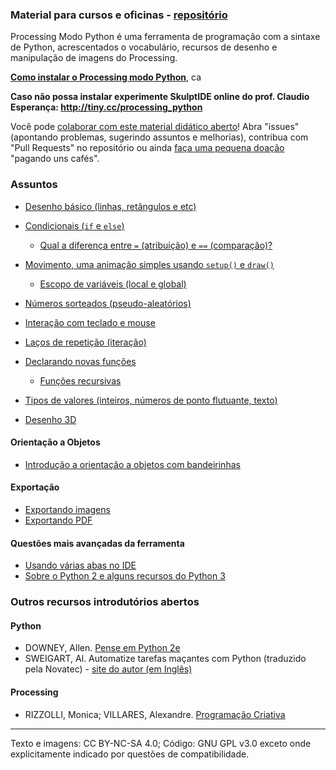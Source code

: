 ### Material para cursos e oficinas - [repositório](https://github.com/villares/material-aulas/)

Processing Modo Python é uma ferramenta de programação com a sintaxe de Python, acrescentados o vocabulário, recursos de desenho e manipulação de imagens do Processing.

**[Como instalar o Processing modo Python](https://abav.lugaralgum.com/como-instalar-o-processing-modo-python/)**, ca

**Caso não possa instalar experimente SkulptIDE online do prof. Claudio Esperança: http://tiny.cc/processing_python**

Você pode [colaborar com este material didático aberto](/como-contribuir.md)! Abra "issues" (apontando problemas, sugerindo assuntos e melhorias), contribua com "Pull Requests" no repositório ou ainda [faça uma pequena doação](https://gumroad.com/villares) "pagando uns cafés".

### Assuntos

- [Desenho básico (linhas, retângulos e etc)](/Processing-Python/desenho-basico_py.md)

- [Condicionais (`if` e `else`)](/Processing-Python/condicionais_py.md)
  - [Qual a diferença entre `=` (atribuição) e `==` (comparação)?](/Processing-Python/atribuicao-e-comparacao.md)

- [Movimento, uma animação simples usando `setup()` e `draw()`](/Processing-Python/movimento_py.md)
  - [Escopo de variáveis (local e global)](/Processing-Python/escopo_py.md)

- [Números sorteados (pseudo-aleatórios)](/Processing-Python/numeros-aleatorios_py.md)

- [Interação com teclado e mouse](/Processing-Python/input_py.md)

- [Laços de repetição (iteração)](/Processing-Python/lacos_py.md)

- [Declarando novas funções](/Processing-Python/funcoes_py.md)
  - [Funções recursivas](/Processing-Python/recursao_py.md)

- [Tipos de valores (inteiros, números de ponto flutuante, texto)](/Processing-Python/tipagem_py.md)

- [Desenho 3D](/Processing-Python/desenho-3D.md)

#### Orientação a Objetos

- [Introdução a orientação a objetos com bandeirinhas](https://abav.lugaralgum.com/mestrado/bandeirinhas/)

#### Exportação

- [Exportando imagens](/Processing-Python/exportando_imagem.md)
- [Exportando PDF](/Processing-Python/exportando_pdf.md)

#### Questões mais avançadas da ferramenta

- [Usando várias abas no IDE](/Processing-Python/modulos.md)
- [Sobre o Python 2 e alguns recursos do Python 3](/Processing-Python/futuro.md)

### Outros recursos introdutórios abertos

#### Python

- DOWNEY, Allen. [Pense em Python 2e](https://penseallen.github.io/PensePython2e/)
- SWEIGART, Al. Automatize tarefas  maçantes com Python (traduzido pela Novatec) - [site do autor (em Inglês)](https://automatetheboringstuff.com)

#### Processing

- RIZZOLLI, Monica; VILLARES, Alexandre. [Programação Criativa](http://arteprog.space/programacao-criativa)

---
Texto e imagens: CC BY-NC-SA 4.0; Código: GNU GPL v3.0 exceto onde explicitamente indicado por questões de compatibilidade.
